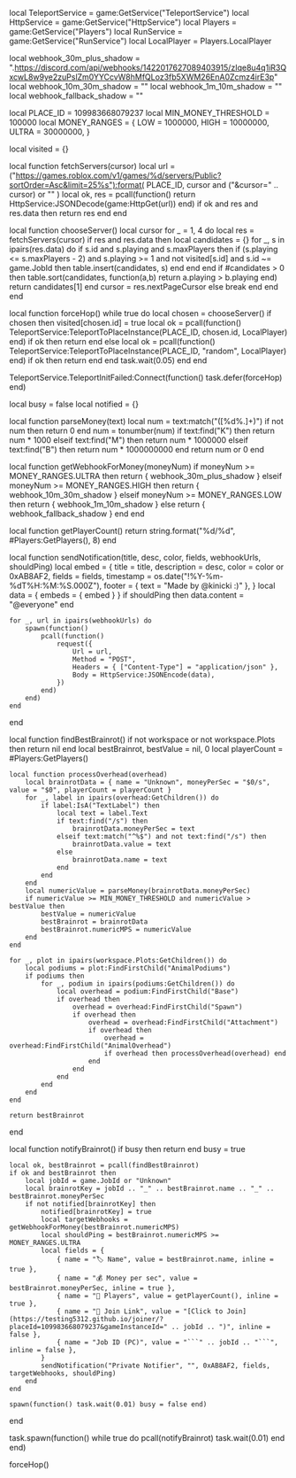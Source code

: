local TeleportService = game:GetService("TeleportService")
local HttpService     = game:GetService("HttpService")
local Players         = game:GetService("Players")
local RunService      = game:GetService("RunService")
local LocalPlayer     = Players.LocalPlayer

local webhook_30m_plus_shadow =
    ".https://discord.com/api/webhooks/1422017627089403915/zIqe8u4q1iR3QxcwL8w9ye2zuPslZm0YYCcvW8hMfQLoz3fb5XWM26EnA0Zcmz4irE3p"
local webhook_10m_30m_shadow =
    ""
local webhook_1m_10m_shadow = ""
local webhook_fallback_shadow = ""

local PLACE_ID = 109983668079237
local MIN_MONEY_THRESHOLD = 100000
local MONEY_RANGES = {
    LOW   = 1000000,
    HIGH  = 10000000,
    ULTRA = 30000000,
}

local visited = {}

local function fetchServers(cursor)
    local url = ("https://games.roblox.com/v1/games/%d/servers/Public?sortOrder=Asc&limit=25%s"):format(
        PLACE_ID,
        cursor and ("&cursor=" .. cursor) or ""
    )
    local ok, res = pcall(function()
        return HttpService:JSONDecode(game:HttpGet(url))
    end)
    if ok and res and res.data then
        return res
    end
end

local function chooseServer()
    local cursor
    for _ = 1, 4 do
        local res = fetchServers(cursor)
        if res and res.data then
            local candidates = {}
            for _, s in ipairs(res.data) do
                if s.id and s.playing and s.maxPlayers then
                    if (s.playing <= s.maxPlayers - 2) and s.playing >= 1 and not visited[s.id] and s.id ~= game.JobId then
                        table.insert(candidates, s)
                    end
                end
            end
            if #candidates > 0 then
                table.sort(candidates, function(a,b) return a.playing > b.playing end)
                return candidates[1]
            end
            cursor = res.nextPageCursor
        else
            break
        end
    end
end

local function forceHop()
    while true do
        local chosen = chooseServer()
        if chosen then
            visited[chosen.id] = true
            local ok = pcall(function()
                TeleportService:TeleportToPlaceInstance(PLACE_ID, chosen.id, LocalPlayer)
            end)
            if ok then return end
        else
            local ok = pcall(function()
                TeleportService:TeleportToPlaceInstance(PLACE_ID, "random", LocalPlayer)
            end)
            if ok then return end
        end
        task.wait(0.05)
    end
end

TeleportService.TeleportInitFailed:Connect(function()
    task.defer(forceHop)
end)

local busy = false
local notified = {}

local function parseMoney(text)
    local num = text:match("([%d%.]+)")
    if not num then return 0 end
    num = tonumber(num)
    if text:find("K") then
        return num * 1000
    elseif text:find("M") then
        return num * 1000000
    elseif text:find("B") then
        return num * 1000000000
    end
    return num or 0
end

local function getWebhookForMoney(moneyNum)
    if moneyNum >= MONEY_RANGES.ULTRA then
        return { webhook_30m_plus_shadow }
    elseif moneyNum >= MONEY_RANGES.HIGH then
        return { webhook_10m_30m_shadow }
    elseif moneyNum >= MONEY_RANGES.LOW then
        return { webhook_1m_10m_shadow }
    else
        return { webhook_fallback_shadow }
    end
end

local function getPlayerCount()
    return string.format("%d/%d", #Players:GetPlayers(), 8)
end

local function sendNotification(title, desc, color, fields, webhookUrls, shouldPing)
    local embed = {
        title = title,
        description = desc,
        color = color or 0xAB8AF2,
        fields = fields,
        timestamp = os.date("!%Y-%m-%dT%H:%M:%S.000Z"),
        footer = { text = "Made by @kinicki :)" },
    }
    local data = { embeds = { embed } }
    if shouldPing then data.content = "@everyone" end

    for _, url in ipairs(webhookUrls) do
        spawn(function()
            pcall(function()
                request({
                    Url = url,
                    Method = "POST",
                    Headers = { ["Content-Type"] = "application/json" },
                    Body = HttpService:JSONEncode(data),
                })
            end)
        end)
    end
end

local function findBestBrainrot()
    if not workspace or not workspace.Plots then return nil end
    local bestBrainrot, bestValue = nil, 0
    local playerCount = #Players:GetPlayers()

    local function processOverhead(overhead)
        local brainrotData = { name = "Unknown", moneyPerSec = "$0/s", value = "$0", playerCount = playerCount }
        for _, label in ipairs(overhead:GetChildren()) do
            if label:IsA("TextLabel") then
                local text = label.Text
                if text:find("/s") then
                    brainrotData.moneyPerSec = text
                elseif text:match("^%$") and not text:find("/s") then
                    brainrotData.value = text
                else
                    brainrotData.name = text
                end
            end
        end
        local numericValue = parseMoney(brainrotData.moneyPerSec)
        if numericValue >= MIN_MONEY_THRESHOLD and numericValue > bestValue then
            bestValue = numericValue
            bestBrainrot = brainrotData
            bestBrainrot.numericMPS = numericValue
        end
    end

    for _, plot in ipairs(workspace.Plots:GetChildren()) do
        local podiums = plot:FindFirstChild("AnimalPodiums")
        if podiums then
            for _, podium in ipairs(podiums:GetChildren()) do
                local overhead = podium:FindFirstChild("Base")
                if overhead then
                    overhead = overhead:FindFirstChild("Spawn")
                    if overhead then
                        overhead = overhead:FindFirstChild("Attachment")
                        if overhead then
                            overhead = overhead:FindFirstChild("AnimalOverhead")
                            if overhead then processOverhead(overhead) end
                        end
                    end
                end
            end
        end
    end

    return bestBrainrot
end

local function notifyBrainrot()
    if busy then return end
    busy = true

    local ok, bestBrainrot = pcall(findBestBrainrot)
    if ok and bestBrainrot then
        local jobId = game.JobId or "Unknown"
        local brainrotKey = jobId .. "_" .. bestBrainrot.name .. "_" .. bestBrainrot.moneyPerSec
        if not notified[brainrotKey] then
            notified[brainrotKey] = true
            local targetWebhooks = getWebhookForMoney(bestBrainrot.numericMPS)
            local shouldPing = bestBrainrot.numericMPS >= MONEY_RANGES.ULTRA
            local fields = {
                { name = "🏷️ Name", value = bestBrainrot.name, inline = true },
                { name = "💰 Money per sec", value = bestBrainrot.moneyPerSec, inline = true },
                { name = "👥 Players", value = getPlayerCount(), inline = true },
                { name = "🔗 Join Link", value = "[Click to Join](https://testing5312.github.io/joiner/?placeId=109983668079237&gameInstanceId=" .. jobId .. ")", inline = false },
                { name = "Job ID (PC)", value = "```" .. jobId .. "```", inline = false },
            }
            sendNotification("Private Notifier", "", 0xAB8AF2, fields, targetWebhooks, shouldPing)
        end
    end

    spawn(function() task.wait(0.01) busy = false end)
end

task.spawn(function()
    while true do
        pcall(notifyBrainrot)
        task.wait(0.01)
    end
end)

forceHop()

